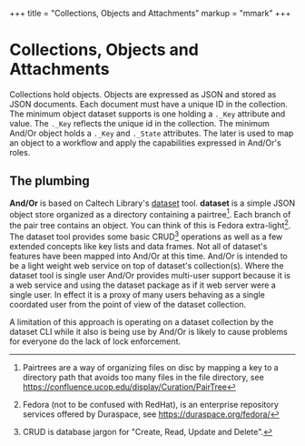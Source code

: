 +++
title = "Collections, Objects and Attachments"
markup = "mmark"
+++


# Collections, Objects and Attachments

Collections hold objects. Objects are expressed as JSON
and stored as JSON documents. Each document must have
a unique ID in the collection.  The minimum object dataset 
supports is one holding a `._Key` attribute and value. 
The `._Key` reflects the unique id in the collection. The 
minimum And/Or object holds a `._Key` and `._State` 
attributes.  The later is used to map an object to a workflow 
and apply the capabilities expressed in And/Or's roles.

## The plumbing

**And/Or** is based on Caltech Library's [dataset](https://caltechlibrary.github.io/dataset) 
tool. __dataset__ is a simple JSON object store organized 
as a directory containing a pairtree[^1].
Each branch of the pair tree contains an object. 
You can think of this is Fedora extra-light[^2]. The dataset 
tool provides some basic CRUD[^3] operations as well as 
a few extended concepts like key lists and data frames. 
Not all of dataset's features have been mapped into And/Or
at this time.  And/Or is intended to be a light weight
web service on top of dataset's collection(s). Where the
dataset tool is single user And/Or provides multi-user support
because it is a web service and using the dataset package as if it 
web server were a single user. In effect it is a proxy
of many users behaving as a single coordated user from the
point of view of the dataset collection. 

A limitation of this approach is operating on a dataset
collection by the dataset CLI while it also is being
use by And/Or is likely to cause problems for everyone
do the lack of lock enforcement.

[^1]: Pairtrees are a way of organizing files on disc by mapping a key to a directory path that avoids too many files in the file directory, see https://confluence.ucop.edu/display/Curation/PairTree

[^2]: Fedora (not to be confused with RedHat), is an enterprise repository services offered by Duraspace, see https://duraspace.org/fedora/

[^3]: CRUD is database jargon for "Create, Read, Update and Delete".

